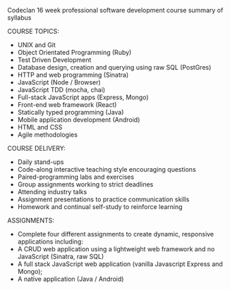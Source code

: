 Codeclan 16 week professional software development course summary of syllabus

COURSE TOPICS:
- UNIX and Git
- Object Orientated Programming (Ruby)
- Test Driven Development
- Database design, creation and querying using raw SQL (PostGres)
- HTTP and web programming (Sinatra)
- JavaScript (Node / Browser)
- JavaScript TDD (mocha, chai)
- Full-stack JavaScript apps (Express, Mongo)
- Front-end web framework (React)
- Statically typed programming (Java)
- Mobile application development (Android)
- HTML and CSS
- Agile methodologies

COURSE DELIVERY:
- Daily stand-ups
- Code-along interactive teaching style encouraging questions
- Paired-programming labs and exercises
- Group assignments working to strict deadlines
- Attending industry talks
- Assignment presentations to practice communication skills
- Homework and continual self-study to reinforce learning

ASSIGNMENTS:
- Complete four different assignments to create dynamic, responsive applications including:
- A CRUD web application using a lightweight web framework and no JavaScript (Sinatra, raw SQL)
- A full stack JavaScript web application (vanilla Javascript Express and Mongo);
- A native application (Java / Android)
